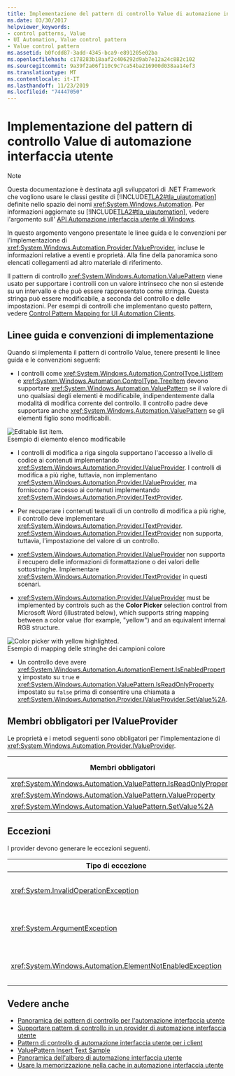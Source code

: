 ```yaml
---
title: Implementazione del pattern di controllo Value di automazione interfaccia utente
ms.date: 03/30/2017
helpviewer_keywords:
- control patterns, Value
- UI Automation, Value control pattern
- Value control pattern
ms.assetid: b0fcdd87-3add-4345-bca9-e891205e02ba
ms.openlocfilehash: c178283b18aaf2c406292d9ab7e12a24c882c102
ms.sourcegitcommit: 9a39f2a06f110c9c7ca54ba216900d038aa14ef3
ms.translationtype: MT
ms.contentlocale: it-IT
ms.lasthandoff: 11/23/2019
ms.locfileid: "74447050"
---
```

# <a name="implementing-the-ui-automation-value-control-pattern"></a>Implementazione del pattern di controllo Value di automazione interfaccia utente
> [!NOTE]
> Questa documentazione è destinata agli sviluppatori di .NET Framework che vogliono usare le classi gestite di [!INCLUDE[TLA2#tla_uiautomation](../../../includes/tla2sharptla-uiautomation-md.md)] definite nello spazio dei nomi <xref:System.Windows.Automation>. Per informazioni aggiornate su [!INCLUDE[TLA2#tla_uiautomation](../../../includes/tla2sharptla-uiautomation-md.md)], vedere l'argomento sull' [API Automazione interfaccia utente di Windows](/windows/win32/winauto/entry-uiauto-win32).  
  
 In questo argomento vengono presentate le linee guida e le convenzioni per l'implementazione di <xref:System.Windows.Automation.Provider.IValueProvider>, incluse le informazioni relative a eventi e proprietà. Alla fine della panoramica sono elencati collegamenti ad altro materiale di riferimento.  
  
 Il pattern di controllo <xref:System.Windows.Automation.ValuePattern> viene usato per supportare i controlli con un valore intrinseco che non si estende su un intervallo e che può essere rappresentato come stringa. Questa stringa può essere modificabile, a seconda del controllo e delle impostazioni. Per esempi di controlli che implementano questo pattern, vedere [Control Pattern Mapping for UI Automation Clients](control-pattern-mapping-for-ui-automation-clients.md).  
  
<a name="Implementation_Guidelines_and_Conventions"></a>   
## <a name="implementation-guidelines-and-conventions"></a>Linee guida e convenzioni di implementazione  
 Quando si implementa il pattern di controllo Value, tenere presenti le linee guida e le convenzioni seguenti:  
  
- I controlli come <xref:System.Windows.Automation.ControlType.ListItem> e <xref:System.Windows.Automation.ControlType.TreeItem> devono supportare <xref:System.Windows.Automation.ValuePattern> se il valore di uno qualsiasi degli elementi è modificabile, indipendentemente dalla modalità di modifica corrente del controllo. Il controllo padre deve supportare anche <xref:System.Windows.Automation.ValuePattern> se gli elementi figlio sono modificabili.  
  
 ![Editable list item.](./media/uia-valuepattern-editable-listitem.PNG "UIA_ValuePattern_Editable_ListItem")  
Esempio di elemento elenco modificabile  
  
- I controlli di modifica a riga singola supportano l'accesso a livello di codice ai contenuti implementando <xref:System.Windows.Automation.Provider.IValueProvider>. I controlli di modifica a più righe, tuttavia, non implementano <xref:System.Windows.Automation.Provider.IValueProvider>, ma forniscono l'accesso ai contenuti implementando <xref:System.Windows.Automation.Provider.ITextProvider>.  
  
- Per recuperare i contenuti testuali di un controllo di modifica a più righe, il controllo deve implementare <xref:System.Windows.Automation.Provider.ITextProvider>. <xref:System.Windows.Automation.Provider.ITextProvider> non supporta, tuttavia, l'impostazione del valore di un controllo.  
  
- <xref:System.Windows.Automation.Provider.IValueProvider> non supporta il recupero delle informazioni di formattazione o dei valori delle sottostringhe. Implementare <xref:System.Windows.Automation.Provider.ITextProvider> in questi scenari.  
  
- <xref:System.Windows.Automation.Provider.IValueProvider> must be implemented by controls such as the **Color Picker** selection control from Microsoft Word (illustrated below), which supports string mapping between a color value (for example, "yellow") and an equivalent internal RGB structure.  
  
 ![Color picker with yellow highlighted.](./media/uia-valuepattern-colorpicker.png "UIA_ValuePattern_ColorPicker")  
Esempio di mapping delle stringhe dei campioni colore  
  
- Un controllo deve avere <xref:System.Windows.Automation.AutomationElement.IsEnabledProperty> impostato su `true` e <xref:System.Windows.Automation.ValuePattern.IsReadOnlyProperty> impostato su `false` prima di consentire una chiamata a <xref:System.Windows.Automation.Provider.IValueProvider.SetValue%2A>.  
  
<a name="Required_Members_for_the_IValueProvider_Interface"></a>   
## <a name="required-members-for-ivalueprovider"></a>Membri obbligatori per IValueProvider  
 Le proprietà e i metodi seguenti sono obbligatori per l'implementazione di <xref:System.Windows.Automation.Provider.IValueProvider>.  
  
|Membri obbligatori|Tipo di membro|Note|  
|----------------------|-----------------|-----------|  
|<xref:System.Windows.Automation.ValuePattern.IsReadOnlyProperty>|proprietà|Nessuno|  
|<xref:System.Windows.Automation.ValuePattern.ValueProperty>|proprietà|Nessuno|  
|<xref:System.Windows.Automation.ValuePattern.SetValue%2A>|Metodo|Nessuno|  
  
<a name="Exceptions"></a>   
## <a name="exceptions"></a>Eccezioni  
 I provider devono generare le eccezioni seguenti.  
  
|Tipo di eccezione|Condizione|  
|--------------------|---------------|  
|<xref:System.InvalidOperationException>|<xref:System.Windows.Automation.ValuePattern.SetValue%2A><br /><br /> -   If locale-specific information is passed to a control in an incorrect format such as an incorrectly formatted date.|  
|<xref:System.ArgumentException>|<xref:System.Windows.Automation.ValuePattern.SetValue%2A><br /><br /> -   If a new value cannot be converted from a string to a format the control recognizes.|  
|<xref:System.Windows.Automation.ElementNotEnabledException>|<xref:System.Windows.Automation.ValuePattern.SetValue%2A><br /><br /> -   When an attempt is made to manipulate a control that is not enabled.|  
  
## <a name="see-also"></a>Vedere anche

- [Panoramica dei pattern di controllo per l'automazione interfaccia utente](ui-automation-control-patterns-overview.md)
- [Supportare pattern di controllo in un provider di automazione interfaccia utente](support-control-patterns-in-a-ui-automation-provider.md)
- [Pattern di controllo di automazione interfaccia utente per i client](ui-automation-control-patterns-for-clients.md)
- [ValuePattern Insert Text Sample](https://github.com/Microsoft/WPF-Samples/tree/master/Accessibility/InsertText)
- [Panoramica dell'albero di automazione interfaccia utente](ui-automation-tree-overview.md)
- [Usare la memorizzazione nella cache in automazione interfaccia utente](use-caching-in-ui-automation.md)
